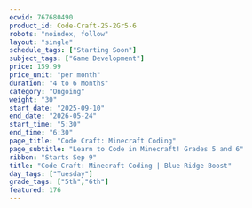 ```yaml
---
ecwid: 767680490
product_id: Code-Craft-25-2Gr5-6
robots: "noindex, follow"
layout: "single"
schedule_tags: ["Starting Soon"]
subject_tags: ["Game Development"]
price: 159.99
price_unit: "per month"
duration: "4 to 6 Months"
category: "Ongoing"
weight: "30"
start_date: "2025-09-10"
end_date: "2026-05-24"
start_time: "5:30"
end_time: "6:30"
page_title: "Code Craft: Minecraft Coding"
page_subtitle: "Learn to Code in Minecraft! Grades 5 and 6"
ribbon: "Starts Sep 9"
title: "Code Craft: Minecraft Coding | Blue Ridge Boost"
day_tags: ["Tuesday"]
grade_tags: ["5th","6th"]
featured: 176
---
```

